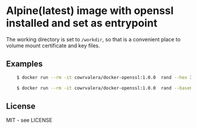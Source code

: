 # Alpine(latest) image with openssl installed and set as entrypoint

The working directory is set to `/workdir`, so that is a convenient place to volume mount certificate and key files.


## Examples

```sh
	$ docker run --rm -it cowrvalera/docker-openssl:1.0.0  rand --hex 32
```


```sh
	$ docker run --rm -it cowrvalera/docker-openssl:1.0.0  rand --base64 32
```

## License
MIT - see LICENSE